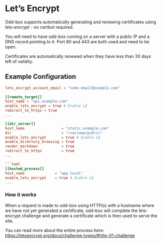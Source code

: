 # Let’s Encrypt

Odd-box supports automatically generating and renewing certificates using lets-encrypt - no certbot required.

You will need to have odd-box running on a server with a public IP and a DNS record pointing to it. Port 80 and 443 are both used and need to be open.

Certificates are automatically renewed when they have less than 30 days left of validity.

## Example Configuration
 
```toml
lets_encrypt_account_email = "some-email@example.com"
  
[[remote_target]]
host_name = "api.example.com"
enable_lets_encrypt = true # Enable LE
redirect_to_https = true
...

[[dir_server]]
host_name                 = "static.example.com"
dir                       = "/var/www/public" 
enable_lets_encrypt       = true # Enable LE
enable_directory_browsing = true
render_markdown           = true
redirect_to_https         = true
...

```toml
[[hosted_process]]
host_name              = "app.local"
enable_lets_encrypt    = true # Enable LE
...
```

### How it works

When a request is made to odd-box using HTTP(s) with a hostname where we have not yet generated a certificate, odd-box will complete the lets-encrypt challenge and generate a certificate which is then used to serve the site.

You can read more about the entire process here: https://letsencrypt.org/docs/challenge-types/#http-01-challenge